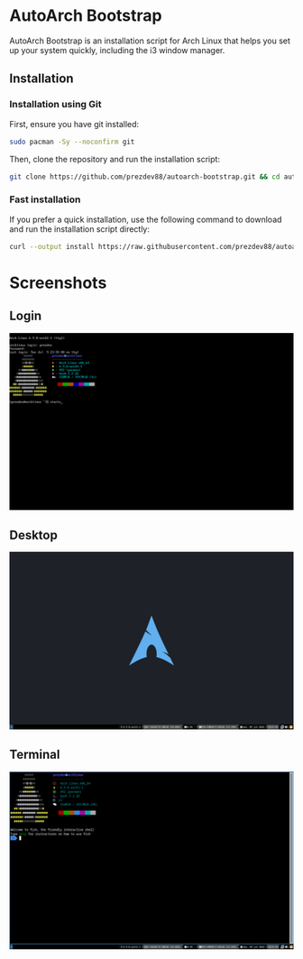 # AutoArch Bootstrap

AutoArch Bootstrap is an installation script for Arch Linux that helps you set up your system quickly, including the i3 window manager.

## Installation
### Installation using Git

First, ensure you have git installed:

```bash
sudo pacman -Sy --noconfirm git
```

Then, clone the repository and run the installation script:

```bash
git clone https://github.com/prezdev88/autoarch-bootstrap.git && cd autoarch-bootstrap && ./install
```

### Fast installation

If you prefer a quick installation, use the following command to download and run the installation script directly:

```bash
curl --output install https://raw.githubusercontent.com/prezdev88/autoarch-bootstrap/master/get && chmod +x install && ./install
```

# Screenshots
## Login
![Desktop](screenshots/login.png)

## Desktop
![Desktop](screenshots/desktop.png)

## Terminal
![Terminal](screenshots/terminal.png)
